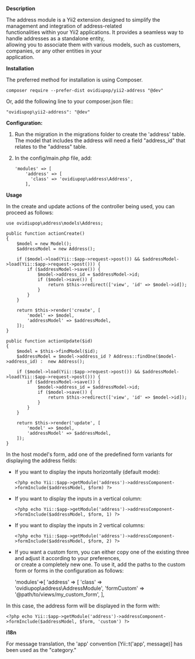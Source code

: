 
**Description**

The address module is a Yii2 extension designed to simplify the management and integration of address-related  
functionalities within your Yii2 applications. It provides a seamless way to handle addresses as a standalone entity,  
allowing you to associate them with various models, such as customers, companies, or any other entities in your  
application.

**Installation**


The preferred method for installation is using Composer.

    composer require --prefer-dist ovidiupop/yii2-address "@dev"

Or, add the following line to your composer.json file::

    "ovidiupop\yii2-address": "@dev"

**Configuration:**

1. Run the migration in the migrations folder to create the 'address' table.
   The model that includes the address will need a field "address_id" that relates to the "address" table.   
 
2. In the config/main.php file, add:

       'modules' => [
           'address' => [
             'class' => 'ovidiupop\address\Address',
           ],

**Usage**

In the create and update actions of the controller being used, you can proceed as follows:

    use ovidiupop\address\models\Address;
    
    public function actionCreate()
    {
        $model = new Model();
        $addressModel = new Address();

        if ($model->load(Yii::$app->request->post()) && $addressModel->load(Yii::$app->request->post())) {
            if ($addressModel->save()) {
                $model->address_id = $addressModel->id;
                if ($model->save()) {
                    return $this->redirect(['view', 'id' => $model->id]);
                }
            }
        }

        return $this->render('create', [
            'model' => $model,
            'addressModel' => $addressModel,
        ]);
    }

    public function actionUpdate($id)
    {
        $model = $this->findModel($id);
        $addressModel = $model->address_id ? Address::findOne($model->address_id) :  new Address();

        if ($model->load(Yii::$app->request->post()) && $addressModel->load(Yii::$app->request->post())) {
            if ($addressModel->save()) {
                $model->address_id = $addressModel->id;
                if ($model->save()) {
                    return $this->redirect(['view', 'id' => $model->id]);
                }
            }
        }

        return $this->render('update', [
            'model' => $model,
            'addressModel' => $addressModel,
        ]);
    }

In the host model's form, add one of the predefined form variants for displaying the address fields:  

 - If you want to display the inputs horizontally (default mode):

       <?php echo Yii::$app->getModule('address')->addressComponent->formInclude($addressModel, $form) ?>

- If you want to display the inputs in a vertical column:

      <?php echo Yii::$app->getModule('address')->addressComponent->formInclude($addressModel, $form, 1) ?>

- If you want to display the inputs in 2 vertical columns:

      <?php echo Yii::$app->getModule('address')->addressComponent->formInclude($addressModel, $form, 2) ?>


- If you want a custom form, you can either copy one of the existing three and adjust it according to your preferences,  
  or create a completely new one. To use it, add the paths to the custom form or forms in the configuration as follows:
  

    'modules'=>[
        'address' => [
            'class' => 'ovidiupop\address\AddressModule',
            'formCustom' => '@path/to/views/my_custom_form',
        ],

In this case, the address form will be displayed in the form with:
    
    <?php echo Yii::$app->getModule('address')->addressComponent->formInclude($addressModel, $form, 'custom') ?>



**i18n**

For message translation, the 'app' convention [Yii::t('app', message)] has been used as the "category."

